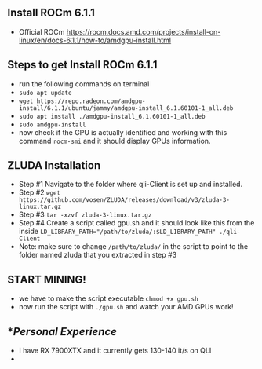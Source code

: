 ## **Install ROCm 6.1.1**
- Official ROCm https://rocm.docs.amd.com/projects/install-on-linux/en/docs-6.1.1/how-to/amdgpu-install.html


## **Steps to get Install ROCm 6.1.1**
- run the following commands on terminal
- ```sudo apt update```
- ```wget https://repo.radeon.com/amdgpu-install/6.1.1/ubuntu/jammy/amdgpu-install_6.1.60101-1_all.deb```
- ```sudo apt install ./amdgpu-install_6.1.60101-1_all.deb```
- ```sudo amdgpu-install```
- now check if the GPU is actually identified and working with this command ```rocm-smi``` and it should display GPUs information.


## **ZLUDA Installation**
- Step #1 Navigate to the folder where qli-Client is set up and installed.
- Step #2 ```wget https://github.com/vosen/ZLUDA/releases/download/v3/zluda-3-linux.tar.gz```
- Step #3 ```tar -xzvf zluda-3-linux.tar.gz```
- Step #4 Create a script called gpu.sh and it should look like this from the inside ```LD_LIBRARY_PATH="/path/to/zluda/:$LD_LIBRARY_PATH" ./qli-Client```
- Note: make sure to change `/path/to/zluda/` in the script to point to the folder named zluda that you extracted in step #3

## **START MINING!**
- we have to make the script executable ```chmod +x gpu.sh```
- now run the script with ```./gpu.sh``` and watch your AMD GPUs work!

## **Personal Experience*
- I have RX 7900XTX and it currently gets 130-140 it/s on QLI
- 
